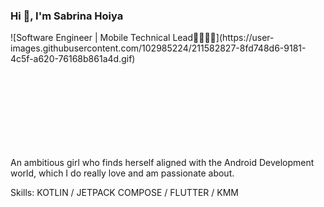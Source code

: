 ### Hi 👋, I'm Sabrina Hoiya
<div style="height: 200px; overflow: hidden;">
  ![Software Engineer | Mobile Technical Lead👩🏻‍💻📲](https://user-images.githubusercontent.com/102985224/211582827-8fd748d6-9181-4c5f-a620-76168b861a4d.gif)
</div>
An ambitious girl who finds herself aligned with the Android Development world, which I do really love and am passionate about.

Skills: KOTLIN / JETPACK COMPOSE / FLUTTER / KMM 







